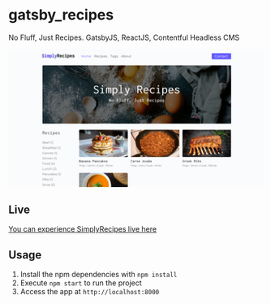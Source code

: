 # gatsby_recipes
No Fluff, Just Recipes. GatsbyJS, ReactJS, Contentful Headless CMS

![screenshot](https://raw.githubusercontent.com/BaraSec/gatsby_recipes/main/image.png)

## Live
[You can experience SimplyRecipes live here]()

## Usage
1. Install the npm dependencies with `npm install`
2. Execute `npm start` to run the project
3. Access the app at `http://localhost:8000`
